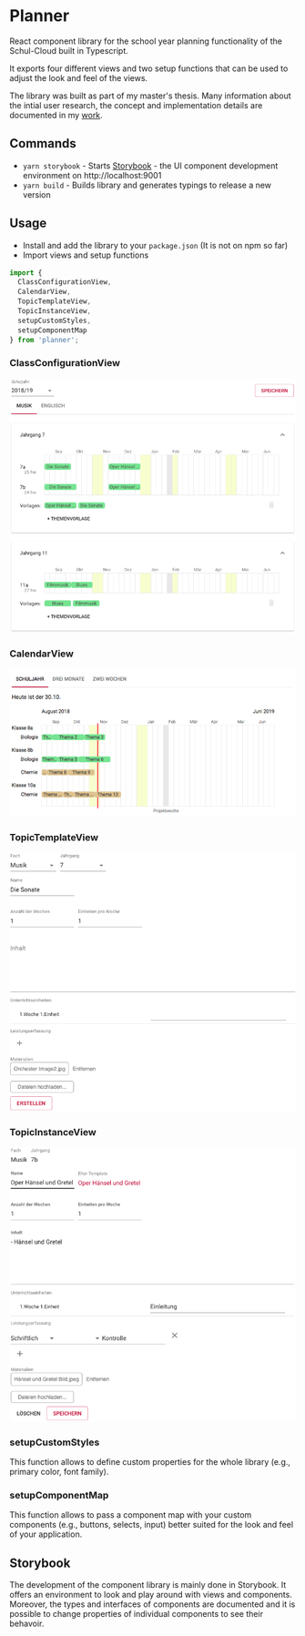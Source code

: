# Planner
React component library for the school year planning functionality of the Schul-Cloud built in Typescript.

It exports four different views and two setup functions that can be used to adjust the look and feel of the views.

The library was built as part of my master's thesis. Many information about the intial user research, the concept and implementation details are documented in my [work](/misc/MasterThesis.pdf).
## Commands
- `yarn storybook` - Starts [Storybook](https://github.com/storybooks/storybook) - the UI component development environment on http://localhost:9001
- `yarn build` - Builds library and generates typings to release a new version

## Usage
- Install and add the library to your `package.json` (It is not on npm so far)
- Import views and setup functions
```javascript
import {
  ClassConfigurationView, 
  CalendarView, 
  TopicTemplateView, 
  TopicInstanceView, 
  setupCustomStyles, 
  setupComponentMap
} from 'planner';
```
### ClassConfigurationView
![Class Configuration View](/misc/class_configuration_view.png?raw=true "Class Configuration View")
### CalendarView
![Calendar View](/misc/calendar_school_year.png?raw=true "Calendar View")
### TopicTemplateView
![Topic Template View](/misc/topic_template_view.png?raw=true "Class Configuration View")
### TopicInstanceView
![Topic Instance View](/misc/topic_instance_view.png?raw=true "Topic Instance View")
### setupCustomStyles
This function allows to define custom properties for the whole library (e.g., primary color, font family).
### setupComponentMap
This function allows to pass a component map with your custom components (e.g., buttons, selects, input) better suited for the look and feel of your application.
## Storybook
The development of the component library is mainly done in Storybook. It offers an environment to look and play around with views and components.
Moreover, the types and interfaces of components are documented and it is possible to change properties of individual components to see their behavoir.

